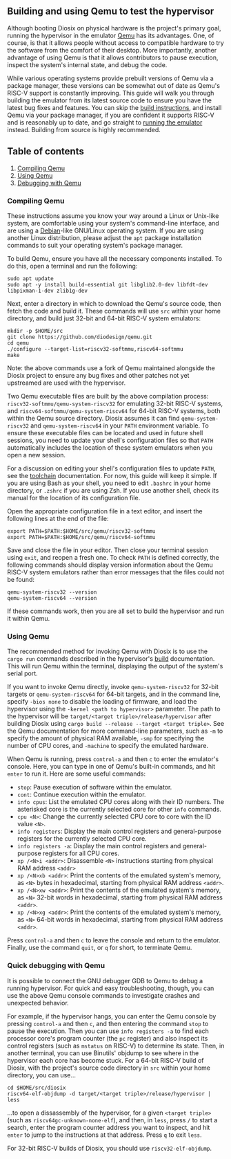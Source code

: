 ## Building and using Qemu to test the hypervisor

Although booting Diosix on physical hardware is the project's primary goal, running the hypervisor in the emulator [Qemu](https://qemu.org) has its advantages. One, of course, is that it allows people without access to compatible hardware to try the software from the comfort of their desktop. More importantly, another advantage of using Qemu is that it allows contributors to pause execution, inspect the system's internal state, and debug the code.

While various operating systems provide prebuilt versions of Qemu via a package manager, these versions can be somewhat out of date as Qemu's RISC-V support is constantly improving. This guide will walk you through building the emulator from its latest source code to ensure you have the latest bug fixes and features. You can skip the [build instructions](#compiling), and install Qemu via your package manager, if you are confident it supports RISC-V and is reasonably up to date, and go straight to [running the emulator](#running) instead. Building from source is highly recommended.

## Table of contents

1. [Compiling Qemu](#compiling)
1. [Using Qemu](#running)
1. [Debugging with Qemu](#debugging)

### Compiling Qemu <a name="compiling"></a>

These instructions assume you know your way around a Linux or Unix-like system, are comfortable using your system's command-line interface, and are using a [Debian](https://www.debian.org/)-like GNU/Linux operating system. If you are using another Linux distribution, please adjust the `apt` package installation commands to suit your operating system's package manager.

To build Qemu, ensure you have all the necessary components installed. To do this, open a terminal and run the following:

```
sudo apt update
sudo apt -y install build-essential git libglib2.0-dev libfdt-dev libpixman-1-dev zlib1g-dev
```

Next, enter a directory in which to download the Qemu's source code, then fetch the code and build it. These commands will use `src` within your home directory, and build just 32-bit and 64-bit RISC-V system emulators:

```
mkdir -p $HOME/src
git clone https://github.com/diodesign/qemu.git
cd qemu
./configure --target-list=riscv32-softmmu,riscv64-softmmu
make
```

Note: the above commands use a fork of Qemu maintained alongside the Diosix project to ensure any bug fixes and other patches not yet upstreamed are used with the hypervisor.

Two Qemu executable files are built by the above compilation process: `riscv32-softmmu/qemu-system-riscv32` for emulating 32-bit RISC-V systems, and `riscv64-softmmu/qemu-system-riscv64` for 64-bit RISC-V systems, both within the Qemu source directory. Diosix assumes it can find `qemu-system-riscv32` and `qemu-system-riscv64` in your `PATH` environment variable. To ensure these executable files can be located and used in future shell sessions, you need to update your shell's configuration files so that `PATH` automatically includes the location of these system emulators when you open a new session.

For a discussion on editing your shell's configuration files to update `PATH`, see the [toolchain](toolchain.md) documentation. For now, this guide will keep it simple. If you are using Bash as your shell, you need to edit `.bashrc` in your home directory, or `.zshrc` if you are using Zsh. If you use another shell, check its manual for the location of its configuration file.

Open the appropriate configuration file in a text editor, and insert the following lines at the end of the file:

```
export PATH=$PATH:$HOME/src/qemu/riscv32-softmmu
export PATH=$PATH:$HOME/src/qemu/riscv64-softmmu
```

Save and close the file in your editor. Then close your terminal session using `exit`, and reopen a fresh one. To check `PATH` is defined correctly, the following commands should display version information about the Qemu RISC-V system emulators rather than error messages that the files could not be found:

```
qemu-system-riscv32 --version
qemu-system-riscv64 --version
```

If these commands work, then you are all set to build the hypervisor and run it within Qemu.

### Using Qemu <a name="running"></a>

The recommended method for invoking Qemu with Diosix is to use the `cargo run` commands described in the hypervisor's [build](building.md) documentation. This will run Qemu within the terminal, displaying the output of the system's serial port.

If you want to invoke Qemu directly, invoke `qemu-system-riscv32` for 32-bit targets or `qemu-system-riscv64` for 64-bit targets, and in the command line, specify `-bios none` to disable the loading of firmware, and load the hypervisor using the `-kernel <path to hypervisor>` parameter. The path to the hypervisor will be `target/<target triple>/release/hypervisor` after building Diosix using `cargo build --release --target <target triple>`. See the Qemu documentation for more command-line parameters, such as `-m` to specify the amount of physical RAM available, `-smp` for specifying the number of CPU cores, and `-machine` to specify the emulated hardware.

When Qemu is running, press `control-a` and then `c` to enter the emulator's console. Here, you can type in one of Qemu's built-in commands, and hit `enter` to run it. Here are some useful commands:

* `stop`: Pause execution of software within the emulator.
* `cont`: Continue execution within the emulator.
* `info cpus`: List the emulated CPU cores along with their ID numbers. The asterisked core is the currently selected core for other `info` commands.
* `cpu <N>`: Change the currently selected CPU core to core with the ID value `<N>`.
* `info registers`: Display the main control registers and general-purpose registers for the currently selected CPU core.
* `info registers -a`: Display the main control registers and general-purpose registers for all CPU cores.
* `xp /<N>i <addr>`: Disassemble `<N>` instructions starting from physical RAM address `<addr>`
* `xp /<N>xb <addr>`: Print the contents of the emulated system's memory, as `<N>` bytes in hexadecimal, starting from physical RAM address `<addr>`.
* `xp /<N>xw <addr>`: Print the contents of the emulated system's memory, as `<N>` 32-bit words in hexadecimal, starting from physical RAM address `<addr>`.
* `xp /<N>xg <addr>`: Print the contents of the emulated system's memory, as `<N>` 64-bit words in hexadecimal, starting from physical RAM address `<addr>`.

Press `control-a` and then `c` to leave the console and return to the emulator. Finally, use the command `quit`, or `q` for short, to terminate Qemu.

### Quick debugging with Qemu <a name="debugging"></a>

It is possible to connect the GNU debugger GDB to Qemu to debug a running hypervisor. For quick and easy troubleshooting, though, you can use the above Qemu console commands to investigate crashes and unexpected behavior.

For example, if the hypervisor hangs, you can enter the Qemu console by pressing `control-a` and then `c`, and then entering the command `stop` to pause the execution. Then you can use `info registers -a` to find each processor core's program counter (the `pc` register) and also inspect its control registers (such as `mstatus` on RISC-V) to determine its state. Then, in another terminal, you can use Binutils' objdump to see where in the hypervisor each core has become stuck. For a 64-bit RISC-V build of Diosix, with the project's source code directory in `src` within your home directory, you can use...

```
cd $HOME/src/diosix
riscv64-elf-objdump -d target/<target triple>/release/hypervisor | less
```

...to open a dissassembly of the hypervisor, for a given `<target triple>` (such as `riscv64gc-unknown-none-elf`), and then, in `less`, press `/` to start a search, enter the program counter address you want to inspect, and hit `enter` to jump to the instructions at that address. Press `q` to exit `less`.

For 32-bit RISC-V builds of Diosix, you should use `riscv32-elf-objdump`.

